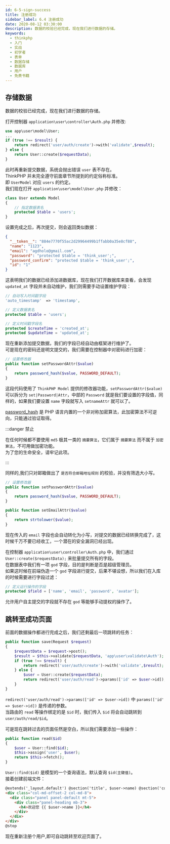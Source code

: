```yaml
---
id: 6-5-sign-success
title: 注册成功
sidebar_label: 6.4 注册成功
date: 2020-08-12 03:30:00
description: 数据的校验已经完成，现在我们进行数据的存储。
keywords:
  - thinkphp
  - 入门
  - 实战
  - 初学者
  - 表单
  - 数据存储
  - 数据库
  - 用户
  - 免费书籍
---
```


## 存储数据

数据的校验已经完成，现在我们进行数据的存储。

打开控制器 `application\user\controller\Auth.php` 并修改:

```php title="application\user\controller\Auth.php"
use app\user\model\User;
...
if (true !== $result) {
    return redirect('user/auth/create')->with('validate',$result);
} else {
    return User::create($requestData);
}
```

此时再重新提交数据，系统会抛出错误 `user` 表不存在。  
ThinkPHP 并未完全遵守前面章节所提到的约定俗称标准。  
即 `UserModel` 对应 `users` 的约定。  
我们现在打开 `application\user\model\User.php` 并修改：

```php title="application\user\model\User.php"
class User extends Model
{
    // 指定数据表名
    protected $table = 'users';
}
```

设置完成之后，再次提交，则会返回类似数据：

```json title="json"
{
  "__token__": "884e7770f55ac2d29964499b1ffabb0a35e8cf88",
  "name": "1123",
  "email": "agdholo@gmail.com",
  "password": "protected $table = 'think_user';",
  "password_confirm": "protected $table = 'think_user';",
  "id": "1"
}
```

这表明我们的数据已经添加进数据库，现在我们打开数据库来查看，会发现 `updated_at` 字段并未自动维护，我们则需要手动设置维护字段：

```php title="config\database.php"
// 自动写入时间戳字段
'auto_timestamp'  => 'timestamp',
```

```php title="application\user\model\User.php"
// 定义数据表名
protected $table = 'users';

// 定义时间戳字段名
protected $createTime = 'created_at';
protected $updateTime = 'updated_at';
```

现在重新添加提交数据，我们的字段已经自动由框架进行维护了。  
可是现在的密码还是明文提交的，我们需要在控制器中对密码进行加密：

```php title="application\user\model\User.php"
// 设置修改器
public function setPasswordAttr($value)
{
    return password_hash($value, PASSWORD_DEFAULT);
}
```

这段代码使用了 `ThinkPHP Model` 提供的修改器功能，`setPasswordAttr($value)` 可以拆分为 `set|Password|Attr`，中部的 `Password` 就是我们要设置的字段值，同样的，如果我们要设置 `name` 字段就写入 `setnameAttr` 就可以了。

[password_hash](http://php.net/manual/zh/function.password-hash.php) 是 PHP 语言内置的一个非对称加密算法，此加密算法不可逆向，只能通过验证取得。

:::danger 禁止

在任何时候都不要使用 `md5` 极其一类的 `摘要算法`，它们属于 `摘要算法` 而不属于 `加密算法`，不可用做加密功能。  
为了您的生命安全，请牢记此项。

:::

同样的,我们只对邮箱做出了 `是否符合邮箱地址规则` 的校验，并没有筛选大小写。

```php title="application\user\model\User.php"
// 设置修改器
public function setPasswordAttr($value)
{
    return password_hash($value, PASSWORD_DEFAULT);
}

public function setEmailAttr($value)
{
    return strtolower($value);
}
```

现在传入的 `email` 字段也会自动转化为小写，对提交的数据已经转换完成了，这时候千万不要已经收工，一个潜在的安全漏洞已经出现。

在控制器 `application\user\controller\Auth.php` 中，我们通过 `User::create($requestData);` 来批量提交所有的字段。  
在数据表中我们有一项 `god` 字段，目的是判断是否是超级管理员。  
如果这时候在前端伪造一个 `god` 字段进行提交，后果不堪设想，所以我们在入库的时候需要进行字段过滤：

```php title="application\user\model\User.php"
// 定义运行操作的字段
protected $field = ['name', 'email', 'password', 'avatar'];
```

允许用户自主提交的字段就不存在 `god` 等能够手动提权的操作了。

## 跳转至成功页面

前面的数据操作都进行完成之后，我们还剩最后一项跳转的任务：

```php title="application\user\controller\Auth.php"
public function save(Request $request)
{
    $requestData = $request->post();
    $result = $this->validate($requestData, 'app\user\validate\Auth');
    if (true !== $result) {
        return redirect('user/auth/create')->with('validate',$result);
    } else {
        $user = User::create($requestData);
        return redirect('user/auth/read')->params(['id' => $user->id]);
    }
}
```

`redirect('user/auth/read')->params(['id' => $user->id])` 中 `params(['id' => $user->id])` 是传递的参数。  
当路由的 `read` 等操作绑定的是 `$id` 时，我们传入 `$id` 将会自动跳转到 `user/auth/read/$id`。

可是现在跳转过去的页面任然是空白，所以我们需要添加一些操作：

```php title="application\user\controller\Auth.php"
public function read($id)
{
    $user = User::find($id);
    $this->assign('user', $user);
    return $this->fetch();
}
```

`User::find($id)` 是模型的一个查询语法，默认查询 `$id(主键值)`。  
接着创建前端文件：

```html title="resources\views\user\auth\read.blade.php"
@extends('_layout.default') @section('title', $user->name) @section('content')
<div class="col-md-offset-2 col-md-8">
  <div class="panel panel-default mt-5">
    <div class="panel-heading mb-3">
      <h4>欢迎您 {{ $user->name }}</h4>
    </div>
  </div>
</div>
@stop
```

现在重新注册个用户,即可自动跳转至欢迎页面了。
